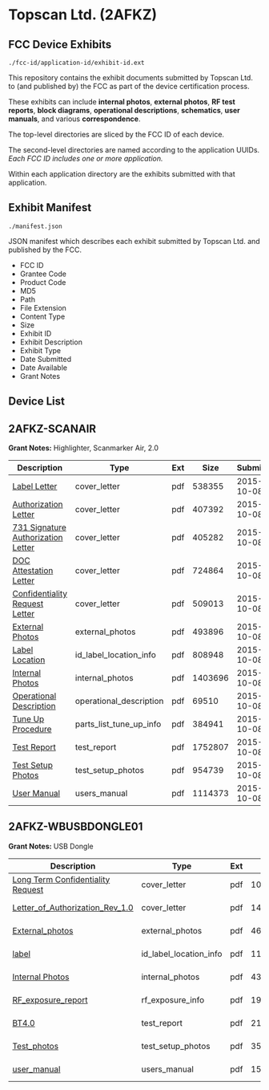 # Topscan Ltd. (2AFKZ)
## FCC Device Exhibits

```
./fcc-id/application-id/exhibit-id.ext
```

This repository contains the exhibit documents submitted by Topscan Ltd. to (and published by) the FCC as part of the device certification process.

These exhibits can include **internal photos**, **external photos**, **RF test reports**, **block diagrams**, **operational descriptions**, **schematics**, **user manuals**, and various **correspondence**.

The top-level directories are sliced by the FCC ID of each device.

The second-level directories are named according to the application UUIDs. *Each FCC ID includes one or more application.*

Within each application directory are the exhibits submitted with that application. 

## Exhibit Manifest

```
./manifest.json
```

JSON manifest which describes each exhibit submitted by Topscan Ltd. and published by the FCC.

- FCC ID
- Grantee Code
- Product Code
- MD5
- Path
- File Extension
- Content Type
- Size
- Exhibit ID
- Exhibit Description
- Exhibit Type
- Date Submitted
- Date Available
- Grant Notes

## Device List
## 2AFKZ-SCANAIR
**Grant Notes:** Highlighter, Scanmarker Air, 2.0

| Description | Type | Ext | Size | Submitted | Available |
| ----------- | ---- | --- | ---- | --------- | --------- |
| [Label Letter](2AFKZ-SCANAIR/cbe89cb1eb890ec4e70f2040d58a381d/2775443.pdf) | cover_letter | pdf | 538355 | 2015-10-08 | 2015-10-08 |
| [Authorization Letter](2AFKZ-SCANAIR/cbe89cb1eb890ec4e70f2040d58a381d/2775444.pdf) | cover_letter | pdf | 407392 | 2015-10-08 | 2015-10-08 |
| [731 Signature Authorization Letter](2AFKZ-SCANAIR/cbe89cb1eb890ec4e70f2040d58a381d/2775445.pdf) | cover_letter | pdf | 405282 | 2015-10-08 | 2015-10-08 |
| [DOC Attestation Letter](2AFKZ-SCANAIR/cbe89cb1eb890ec4e70f2040d58a381d/2775447.pdf) | cover_letter | pdf | 724864 | 2015-10-08 | 2015-10-08 |
| [Confidentiality Request Letter](2AFKZ-SCANAIR/cbe89cb1eb890ec4e70f2040d58a381d/2775448.pdf) | cover_letter | pdf | 509013 | 2015-10-08 | 2015-10-08 |
| [External Photos](2AFKZ-SCANAIR/cbe89cb1eb890ec4e70f2040d58a381d/2775446.pdf) | external_photos | pdf | 493896 | 2015-10-08 | 2015-10-08 |
| [Label Location](2AFKZ-SCANAIR/cbe89cb1eb890ec4e70f2040d58a381d/2775442.pdf) | id_label_location_info | pdf | 808948 | 2015-10-08 | 2015-10-08 |
| [Internal Photos](2AFKZ-SCANAIR/cbe89cb1eb890ec4e70f2040d58a381d/2775440.pdf) | internal_photos | pdf | 1403696 | 2015-10-08 | 2015-10-08 |
| [Operational Description](2AFKZ-SCANAIR/cbe89cb1eb890ec4e70f2040d58a381d/2775441.pdf) | operational_description | pdf | 69510 | 2015-10-08 | 2015-10-08 |
| [Tune Up Procedure](2AFKZ-SCANAIR/cbe89cb1eb890ec4e70f2040d58a381d/2775437.pdf) | parts_list_tune_up_info | pdf | 384941 | 2015-10-08 | 2015-10-08 |
| [Test Report](2AFKZ-SCANAIR/cbe89cb1eb890ec4e70f2040d58a381d/2775439.pdf) | test_report | pdf | 1752807 | 2015-10-08 | 2015-10-08 |
| [Test Setup Photos](2AFKZ-SCANAIR/cbe89cb1eb890ec4e70f2040d58a381d/2775438.pdf) | test_setup_photos | pdf | 954739 | 2015-10-08 | 2015-10-08 |
| [User Manual](2AFKZ-SCANAIR/cbe89cb1eb890ec4e70f2040d58a381d/2775436.pdf) | users_manual | pdf | 1114373 | 2015-10-08 | 2015-10-08 |
## 2AFKZ-WBUSBDONGLE01
**Grant Notes:** USB Dongle

| Description | Type | Ext | Size | Submitted | Available |
| ----------- | ---- | --- | ---- | --------- | --------- |
| [Long Term Confidentiality Request](2AFKZ-WBUSBDONGLE01/7b7f9791a8e94ff43e5976efdb1aefae/3944561.pdf) | cover_letter | pdf | 106961 | 2018-07-31 | 2018-07-31 |
| [Letter_of_Authorization_Rev_1.0](2AFKZ-WBUSBDONGLE01/7b7f9791a8e94ff43e5976efdb1aefae/3944562.pdf) | cover_letter | pdf | 142385 | 2018-07-31 | 2018-07-31 |
| [External_photos](2AFKZ-WBUSBDONGLE01/7b7f9791a8e94ff43e5976efdb1aefae/3944556.pdf) | external_photos | pdf | 462077 | 2018-07-31 | 2018-07-31 |
| [label](2AFKZ-WBUSBDONGLE01/7b7f9791a8e94ff43e5976efdb1aefae/3944558.pdf) | id_label_location_info | pdf | 112158 | 2018-07-31 | 2018-07-31 |
| [Internal Photos](2AFKZ-WBUSBDONGLE01/7b7f9791a8e94ff43e5976efdb1aefae/3944557.pdf) | internal_photos | pdf | 435396 | 2018-07-31 | 2018-07-31 |
| [RF_exposure_report](2AFKZ-WBUSBDONGLE01/7b7f9791a8e94ff43e5976efdb1aefae/3944559.pdf) | rf_exposure_info | pdf | 194051 | 2018-07-31 | 2018-07-31 |
| [BT4.0](2AFKZ-WBUSBDONGLE01/7b7f9791a8e94ff43e5976efdb1aefae/3944560.pdf) | test_report | pdf | 2185724 | 2018-07-31 | 2018-07-31 |
| [Test_photos](2AFKZ-WBUSBDONGLE01/7b7f9791a8e94ff43e5976efdb1aefae/3944554.pdf) | test_setup_photos | pdf | 359221 | 2018-07-31 | 2018-07-31 |
| [user_manual](2AFKZ-WBUSBDONGLE01/7b7f9791a8e94ff43e5976efdb1aefae/3944555.pdf) | users_manual | pdf | 151099 | 2018-07-31 | 2018-07-31 |
